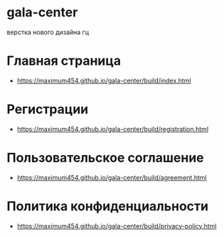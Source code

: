 # gala-center
верстка нового дизайна гц

# Главная страница
* https://maximum454.github.io/gala-center/build/index.html

# Регистрации
* https://maximum454.github.io/gala-center/build/registration.html

# Пользовательское соглашение
* https://maximum454.github.io/gala-center/build/agreement.html

# Политика конфиденциальности
* https://maximum454.github.io/gala-center/build/privacy-policy.html